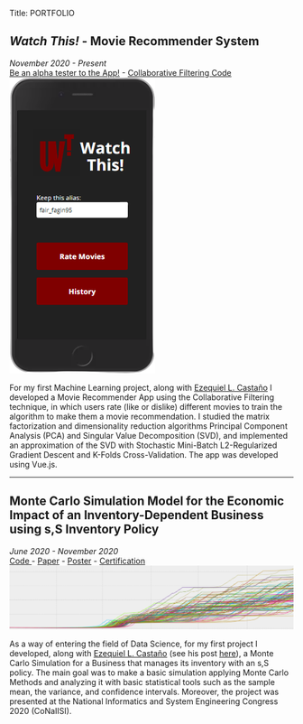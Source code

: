 Title: PORTFOLIO

## *Watch This!* - Movie Recommender System
<div class="portfolio-project-header">
    <div class="portfolio-project-header-date">
        <i>November 2020 - Present</i>
    </div>
    <div class="portfolio-project-header-links">
        <a target="/blank" href="https://elc.github.io/WatchThis/">Be an alpha tester to the App!</a> - <a target="/blank" href="../collaborative-filtering.html">Collaborative Filtering Code</i></a>
    </div>
</div> 

<div class="portfolio-with-vertical-image">
    <div class="portfolio-with-vertical-image-image">
        <img class="portfolio-vertical-image" src='{static}../../content/images/watch_this_interface.png'>
    </div>
    <div class="portfolio-with-vertical-image-text">
        <p>For my first Machine Learning project, along with <a href="https://elc.github.io" target="_blank">Ezequiel L. Castaño</a> I developed a Movie Recommender App using the Collaborative Filtering technique, in which users rate (like or dislike) different movies to train the algorithm to make them a movie recommendation. I studied the matrix factorization and dimensionality reduction algorithms Principal Component Analysis (PCA) and Singular Value Decomposition (SVD), and implemented an approximation of the SVD with Stochastic Mini-Batch L2-Regularized Gradient Descent and K-Folds Cross-Validation. The app was developed using Vue.js.</p>
    </div>
</div>


<hr>


## Monte Carlo Simulation Model for the Economic Impact of an Inventory-Dependent Business using s,S Inventory Policy
<div class="portfolio-project-header">
    <div class="portfolio-project-header-date">
        <i>June 2020 - November 2020</i>
    </div>
    <div class="portfolio-project-header-links">
        <a href="https://github.com/gastonamengual/Monte-Carlo-Simulation-Economic-Impact-s-S-Inventory-Policy">Code <i class="fa fa-github"></i></a> - <a href="{static}../documents/project_1_paper.pdf">Paper</a> - <a href="{static}../documents/project_1_poster.pdf">Poster</a> - <a href="{static}../documents/project_1_certification.pdf">Certification</a>
    </div>
</div>

<img class="portfolio-horizontal-image" src='{static}../../content/images/project_1_image.png'>

<br>

<p>As a way of entering the field of Data Science, for my first project I developed, along with <a href="https://elc.github.io" target="_blank">Ezequiel L. Castaño</a> (see his post <a href="https://elc.github.io/projects/#simulation-projects" target="_blank">here</a>), a Monte Carlo Simulation for a Business that manages its inventory with an s,S policy. The main goal was to make a basic simulation applying Monte Carlo Methods and analyzing it with basic statistical tools such as the sample mean, the variance, and confidence intervals. Moreover, the project was presented at the National Informatics and System Engineering Congress 2020 (CoNaIISI).</p>